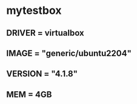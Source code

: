 # mytestbox
## DRIVER = virtualbox
## IMAGE = "generic/ubuntu2204"
## VERSION = "4.1.8"
## MEM = 4GB